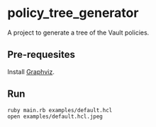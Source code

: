 # policy_tree_generator
A project to generate a tree of the Vault policies.

## Pre-requesites

Install [Graphviz](http://www.graphviz.org/).

## Run

```
ruby main.rb examples/default.hcl
open examples/default.hcl.jpeg
```
